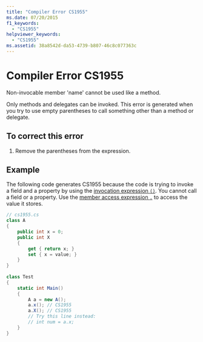 ```yaml
---
title: "Compiler Error CS1955"
ms.date: 07/20/2015
f1_keywords: 
  - "CS1955"
helpviewer_keywords: 
  - "CS1955"
ms.assetid: 38a8542d-da53-4739-b807-46c8c077363c
---
```

# Compiler Error CS1955

Non-invocable member 'name' cannot be used like a method.  
  
Only methods and delegates can be invoked. This error is generated when you try to use empty parentheses to call something other than a method or delegate.  
  
## To correct this error  
  
1. Remove the parentheses from the expression.  
  
## Example

The following code generates CS1955 because the code is trying to invoke a field and a property by using the [invocation expression `()`](../language-reference/operators/member-access-operators.md#invocation-expression-). You cannot call a field or a property. Use the [member access expression `.`](../language-reference/operators/member-access-operators.md#member-access-expression-) to access the value it stores.
  
```csharp  
// cs1955.cs  
class A  
{  
    public int x = 0;  
    public int X  
    {  
        get { return x; }  
        set { x = value; }  
    }  
}  
  
class Test  
{  
    static int Main()  
    {  
        A a = new A();  
        a.x(); // CS1955  
        a.X(); // CS1955  
        // Try this line instead:  
        // int num = a.x;  
    }  
}  
```
